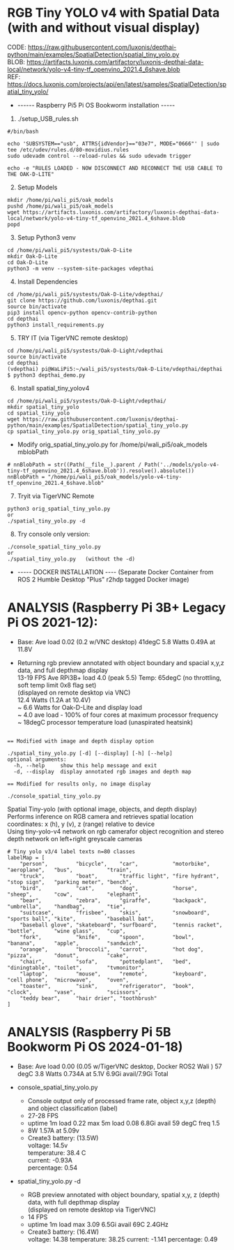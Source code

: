 # RGB Tiny YOLO v4 with Spatial Data (with and without visual display)

CODE: https://raw.githubusercontent.com/luxonis/depthai-python/main/examples/SpatialDetection/spatial_tiny_yolo.py  
BLOB: https://artifacts.luxonis.com/artifactory/luxonis-depthai-data-local/network/yolo-v4-tiny-tf_openvino_2021.4_6shave.blob  
REF: https://docs.luxonis.com/projects/api/en/latest/samples/SpatialDetection/spatial_tiny_yolo/  



* ------ Raspberry Pi5 Pi OS Bookworm installation -----


1) ./setup_USB_rules.sh
```
#/bin/bash

echo 'SUBSYSTEM=="usb", ATTRS{idVendor}=="03e7", MODE="0666"' | sudo tee /etc/udev/rules.d/80-movidius.rules
sudo udevadm control --reload-rules && sudo udevadm trigger

echo -e "RULES LOADED - NOW DISCONNECT AND RECONNECT THE USB CABLE TO THE OAK-D-LITE"

```

2) Setup Models  
```
mkdir /home/pi/wali_pi5/oak_models
pushd /home/pi/wali_pi5/oak_models
wget https://artifacts.luxonis.com/artifactory/luxonis-depthai-data-local/network/yolo-v4-tiny-tf_openvino_2021.4_6shave.blob
popd
```
3) Setup Python3 venv  
```
cd /home/pi/wali_pi5/systests/Oak-D-Lite
mkdir Oak-D-Lite
cd Oak-D-Lite
python3 -m venv --system-site-packages vdepthai 
```

4) Install Dependencies
```
cd /home/pi/wali_pi5/systests/Oak-D-Lite/vdepthai/
git clone https://github.com/luxonis/depthai.git
source bin/activate
pip3 install opencv-python opencv-contrib-python
cd depthai
python3 install_requirements.py 
```

5) TRY IT  (via TigerVNC remote desktop)
```
cd /home/pi/wali_pi5/systests/Oak-D-Light/vdepthai
source bin/activate
cd depthai
(vdepthai) pi@WaLiPi5:~/wali_pi5/systests/Oak-D-Lite/vdepthai/depthai $ python3 depthai_demo.py
```
6) Install spatial_tiny_yolov4
```
cd /home/pi/wali_pi5/systests/Oak-D-Light/vdepthai/
mkdir spatial_tiny_yolo
cd spatial_tiny_yolo
wget https://raw.githubusercontent.com/luxonis/depthai-python/main/examples/SpatialDetection/spatial_tiny_yolo.py
cp spatial_tiny_yolo.py orig_spatial_tiny_yolo.py
```
- Modify orig_spatial_tiny_yolo.py for /home/pi/wali_pi5/oak_models mblobPath
```
# nnBlobPath = str((Path(__file__).parent / Path('../models/yolo-v4-tiny-tf_openvino_2021.4_6shave.blob')).resolve().absolute())
nnBlobPath = "/home/pi/wali_pi5/oak_models/yolo-v4-tiny-tf_openvino_2021.4_6shave.blob"
```
7) Tryit via TigerVNC Remote
```
python3 orig_spatial_tiny_yolo.py
or
./spatial_tiny_yolo.py -d
```

8) Try console only version:
```
./console_spatial_tiny_yolo.py
or 
./spatial_tiny_yolo.py   (without the -d)
```

* ----- DOCKER INSTALLATION ----
(Separate Docker Container from ROS 2 Humble Desktop "Plus" r2hdp tagged Docker image)





# ANALYSIS (Raspberry Pi 3B+ Legacy Pi OS 2021-12):

 - Base: Ave load 0.02 (0.2 w/VNC desktop) 41degC 5.8 Watts 0.49A at 11.8V

 - Returning rgb preview annotated with object boundary and spacial x,y,z data, and full depthmap display  
   13-19 FPS Ave RPi3B+ load 4.0 (peak 5.5) Temp: 65degC (no throttling, soft temp limit 0x8 flag set)  
   (displayed on remote desktop via VNC)  
   12.4 Watts (1.2A at 10.4V)  
   ~ 6.6 Watts for Oak-D-Lite and display load  
   ~ 4.0 ave load - 100% of four cores at maximum processor frequency  
   ~ 18degC processor temperature load (unaspirated heatsink)  

```

== Modified with image and depth display option

./spatial_tiny_yolo.py [-d] [--display] [-h] [--help]
optional arguments:
  -h, --help     show this help message and exit
  -d, --display  display annotated rgb images and depth map

== Modified for results only, no image display

./console_spatial_tiny_yolo.py  

```

Spatial Tiny-yolo (with optional image, objects, and depth display)  
  Performs inference on RGB camera and retrieves spatial location coordinates: x (h), y (v), z (range) relative to device  
  Using  tiny-yolo-v4 network on rgb camerafor object recognition and stereo depth network on left+right greyscale cameras 

```
# Tiny yolo v3/4 label texts n=80 classes
labelMap = [  
    "person",         "bicycle",    "car",           "motorbike",     "aeroplane",   "bus",           "train",
    "truck",          "boat",       "traffic light", "fire hydrant",  "stop sign",   "parking meter", "bench",
    "bird",           "cat",        "dog",           "horse",         "sheep",       "cow",           "elephant",
    "bear",           "zebra",      "giraffe",       "backpack",      "umbrella",    "handbag",       "tie",
    "suitcase",       "frisbee",    "skis",          "snowboard",     "sports ball", "kite",          "baseball bat",
    "baseball glove", "skateboard", "surfboard",     "tennis racket", "bottle",      "wine glass",    "cup",
    "fork",           "knife",      "spoon",         "bowl",          "banana",      "apple",         "sandwich",
    "orange",         "broccoli",   "carrot",        "hot dog",       "pizza",       "donut",         "cake",
    "chair",          "sofa",       "pottedplant",   "bed",           "diningtable", "toilet",        "tvmonitor",
    "laptop",         "mouse",      "remote",        "keyboard",      "cell phone",  "microwave",     "oven",
    "toaster",        "sink",       "refrigerator",  "book",          "clock",       "vase",          "scissors",
    "teddy bear",     "hair drier", "toothbrush"
]

```

# ANALYSIS (Raspberry Pi 5B Bookworm Pi OS 2024-01-18)   

 - Base: Ave load 0.00 (0.05 w/TigerVNC desktop, Docker ROS2 Wali ) 57 degC 3.8 Watts 0.734A at 5.1V 6.9Gi avail/7.9Gi Total  

 - console_spatial_tiny_yolo.py  

   - Console output only of processed frame rate, object x,y,z (depth) and object classification (label)
   - 27-28 FPS  
   - uptime 1m load 0.22 max 5m load 0.08  6.8Gi avail  59 degC  freq 1.5  
   - 8W 1.57A at 5.09v  
   - Create3 battery:  (13.5W)  
      voltage: 14.5v    
      temperature: 38.4 C  
      current: -0.93A  
      percentage: 0.54  


- spatial_tiny_yolo.py -d  
   - RGB preview annotated with object boundary, spatial x,y, z (depth) data, with full depthmap display  
     (displayed on remote desktop via TigerVNC)  
  - 14 FPS
  - uptime 1m load max 3.09 6.5Gi avail 69C 2.4GHz  
  - Create3 battery:  (16.4W)  
     voltage: 14.38
     temperature: 38.25
     current: -1.141
     percentage: 0.49


  
